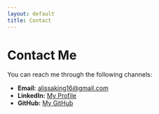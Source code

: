 ```yaml
---
layout: default
title: Contact
---
```


# Contact Me
You can reach me through the following channels:

- **Email:** [alissaking16@gmail.com](mailto:alissaking16@gmail.com)
- **LinkedIn:** [My Profile](https://linkedin.com/in/alissaking/)
- **GitHub:** [My GitHub](https://github.com/Alissa-King)
